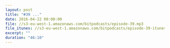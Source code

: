 ```yaml
---
layout: post
title: "#39 ..."
date: 2016-04-22 00:00:00
file: //s3-eu-west-1.amazonaws.com/bitpodcasts/episode-39.mp3
file_itunes: //s3-eu-west-1.amazonaws.com/bitpodcasts/episode-39-itunes.m4a
excerpt: ""
duration: "46:10"
---
```

